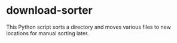 # download-sorter

This Python script sorts a directory and moves various files to new locations for manual sorting later. 
